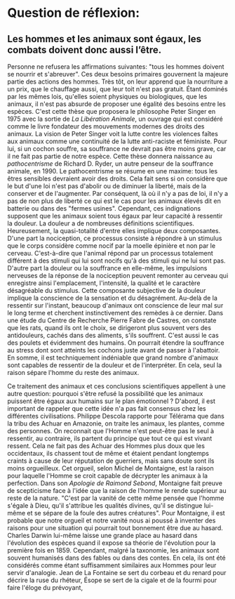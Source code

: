 # Question de réflexion: 

## Les hommes et les animaux sont égaux, les combats doivent donc aussi l’être.

Personne ne refusera les affirmations suivantes: "tous les hommes doivent se nourrir et s'abreuver". Ces deux besoins primaires gouvernent la majeure partie des actions des hommes. Très tôt, on leur apprend que la nourriture a un prix, que le chauffage aussi, que leur toit n'est pas gratuit. Étant dominés par les mêmes lois, qu'elles soient physiques ou biologiques, que les animaux, il n'est pas absurde de proposer une égalité des besoins entre les espèces. C'est cette thèse que proposera le philosophe Peter Singer en 1975 avec la sortie de *La Libération Animale*, un ouvrage qui est considéré comme le livre fondateur des mouvements modernes des droits des animaux. La vision de Peter Singer voit la lutte contre les violences faîtes aux animaux comme une continuité de la lutte anti-raciste et féministe. Pour lui, si un cochon souffre, sa souffrance ne devrait pas être moins grave, car il ne fait pas partie de notre espèce. Cette thèse donnera naissance au *pathocentrisme* de Richard D. Ryder, un autre penseur de la souffrance animale, en 1990. Le pathocentrisme se résume en une maxime: tous les êtres sensibles devraient avoir des droits. Cela fait sens si on considère que le but d'une loi n'est pas d'abolir ou de diminuer la liberté, mais de la conserver et de l'augmenter. Par conséquent, là où il n'y a pas de loi, il n'y a pas de non plus de liberté ce qui est le cas pour les animaux élevés dit en batterie ou dans des "fermes usines". Cependant, ces indignations supposent que les animaux soient tous égaux par leur capacité à ressentir la douleur. 
La douleur a de nombreuses définitions scientifiques. Heureusement, la quasi-totalité d'entre elles implique deux composantes. D'une part la nociception, ce processus consiste à répondre à un stimulus que le corps considère comme nocif par la moelle épinière et non par le cerveau. C'est-à-dire que l'animal répond par un processus totalement différent à des stimuli qui lui sont nocifs qu'à des stimuli qui ne lui sont pas.  D'autre part la douleur ou la souffrance en elle-même, les impulsions nerveuses de la réponse de la nociception peuvent remonter au cerveau qui enregistre ainsi l'emplacement, l'intensité, la qualité et le caractère désagréable du stimulus. Cette composante subjective de la douleur implique la conscience de la sensation et du désagrément. Au-delà de la ressentir sur l'instant, beaucoup d'animaux ont conscience de leur mal sur le long terme et cherchent instinctivement des remèdes à ce dernier. Dans une étude du Centre de Recherche Pierre Fabre de Castres, on constate que les rats, quand ils ont le choix, se dirigeront plus souvent vers des antidouleurs, cachés dans des aliments, s'ils souffrent. C'est aussi le cas des poulets et évidemment des humains. On pourrait étendre la souffrance au stress dont sont atteints les cochons juste avant de passer à l'abattoir. En somme, il est techniquement indéniable que grand nombre d'animaux sont capables de ressentir de la douleur et de l'interpréter. En cela, seul la raison sépare l'homme du reste des animaux.

Ce traitement des animaux et ces conclusions scientifiques appellent à une autre question: pourquoi s'être refusé la possibilité que les animaux puissent être égaux aux humains sur le plan émotionnel ? D'abord, il est important de rappeler que cette idée n'a pas fait consensus chez les différentes civilisations. Philippe Descola rapporte pour Télérama que dans la tribu des Achuar en Amazonie, on traite les animaux, les plantes, comme des personnes. On reconnait que l'Homme n'est peut-être pas le seul à ressentir, au contraire, ils partent du principe que tout ce qui est vivant ressent. Cela ne fait pas des Achuar des Hommes plus doux que les occidentaux, ils chassent tout de même et étaient pendant longtemps craints à cause de leur réputation de guerriers, mais sans doute sont ils moins orgueilleux. 
Cet orgueil, selon Michel de Montaigne, est la raison pour laquelle l'Homme se croit capable de décrypter les animaux à la perfection. Dans son *Apologie de Raimond Sebond*, Montaigne fait preuve de scepticisme face à l'idée que la raison de l'homme le rende supérieur au reste de la nature.  "C'est par la vanité de cette même pensée que l'homme s'égale à Dieu, qu'il s'attribue les qualités divines, qu'il se distingue lui-même et se sépare de la foule des autres créatures". Pour Montaigne, il est probable que notre orgueil et notre vanité nous ai poussé à inventer des raisons pour une situation qui pourrait tout bonnement être due au hasard. Charles Darwin lui-même laisse une grande place au hasard dans l'évolution des espèces quand il expose sa théorie de l'évolution pour la première fois en 1859. 
Cependant, malgré la taxonomie, les animaux sont souvent humanisés dans des fables ou dans des contes. En cela, ils ont été considérés comme étant suffisamment similaires aux Hommes pour leur servir d'analogie. Jean de La Fontaine se sert du corbeau et du renard pour décrire la ruse du rhéteur, Ésope se sert de la cigale et de la fourmi pour faire l'éloge du prévoyant, 
<!--stackedit_data:
eyJoaXN0b3J5IjpbMTA1ODI3MDk1NywyMDEzMTM3NDYxLDY1MD
E4Njc1Nyw2ODE1MjkwNDMsLTEyOTUyMzY0MzMsNjA1MTgyNzg1
LDQ4MTc2MTYyNiwxNzU1OTQ0MzA4XX0=
-->